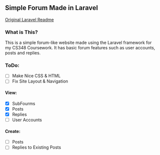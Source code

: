 ## Simple Forum Made in Laravel
[Original Laravel Readme](https://github.com/james-w1/cs348-coursework/blob/main/README.md.laravel)
### What is This?
This is a simple forum-like website made using the Laravel framework for my CS348 Coursework. It has basic forum features such as user accounts, posts and replies.
### ToDo:
- [ ] Make Nice CSS & HTML
- [ ] Fix Site Layout & Navigation
#### View:
- [x] SubFourms
- [x] Posts
- [x] Replies
- [ ] User Accounts
#### Create:
- [ ] Posts
- [ ] Replies to Existing Posts
